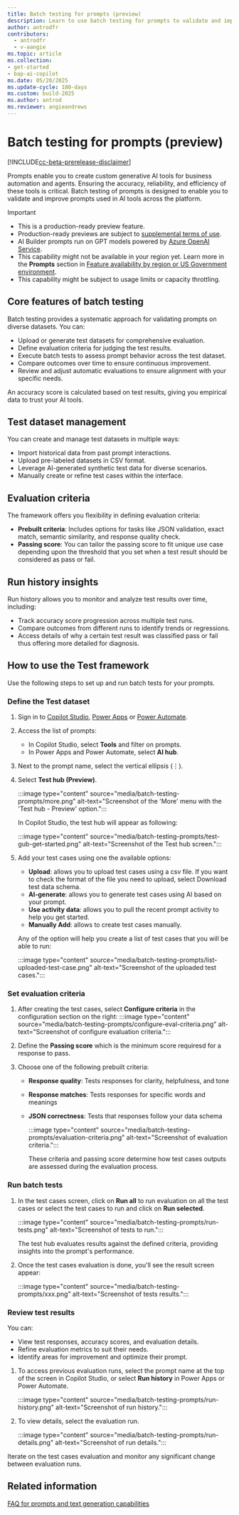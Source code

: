 ```yaml
---
title: Batch testing for prompts (preview)
description: Learn to use batch testing for prompts to validate and improve prompts used in AI tools across the platform.
author: antrodfr
contributors:
  - antrodfr
  - v-aangie
ms.topic: article
ms.collection: 
- get-started
- bap-ai-copilot
ms.date: 05/20/2025
ms.update-cycle: 180-days
ms.custom: build-2025
ms.author: antrod
ms.reviewer: angieandrews
---
```


# Batch testing for prompts (preview)

[!INCLUDE[cc-beta-prerelease-disclaimer](./includes/cc-beta-prerelease-disclaimer.md)]

Prompts enable you to create custom generative AI tools for business automation and agents. Ensuring the accuracy, reliability, and efficiency of these tools is critical. Batch testing of prompts is designed to enable you to validate and improve prompts used in AI tools across the platform.

> [!IMPORTANT]
>- This is a production-ready preview feature.
>- Production-ready previews are subject to [supplemental terms of use](https://go.microsoft.com/fwlink/?linkid=2189520).
>- AI Builder prompts run on GPT models powered by [Azure OpenAI Service](/azure/ai-services/openai/whats-new).
>- This capability might not be available in your region yet. Learn more in the **Prompts** section in [Feature availability by region or US Government environment](availability-region.md#prompts).
>- This capability might be subject to usage limits or capacity throttling.

## Core features of batch testing

Batch testing provides a systematic approach for validating prompts on diverse datasets. You can:

- Upload or generate test datasets for comprehensive evaluation.
- Define evaluation criteria for judging the test results.
- Execute batch tests to assess prompt behavior across the test dataset.
- Compare outcomes over time to ensure continuous improvement.
- Review and adjust automatic evaluations to ensure alignment with your specific needs.

An accuracy score is calculated based on test results, giving you empirical data to trust your AI tools.

## Test dataset management

You can create and manage test datasets in multiple ways:

- Import historical data from past prompt interactions.
- Upload pre-labeled datasets in CSV format.
- Leverage AI-generated synthetic test data for diverse scenarios.
- Manually create or refine test cases within the interface.

## Evaluation criteria

The framework offers you flexibility in defining evaluation criteria:

- **Prebuilt criteria**: Includes options for tasks like JSON validation, exact match, semantic similarity, and response quality check.
- **Passing score**: You can tailor the passing score to fit unique use case depending upon the threshold that you set when a test result should be considered as pass or fail.

## Run history insights

Run history allows you to monitor and analyze test results over time, including:

- Track accuracy score progression across multiple test runs.
- Compare outcomes from different runs to identify trends or regressions.
- Access details of why a certain test result was classified pass or fail thus offering more detailed for diagnosis.

## How to use the Test framework

Use the following steps to set up and run batch tests for your prompts.

### Define the Test dataset

1. Sign in to [Copilot Studio](https://copilotstudio.microsoft.com), [Power Apps](https://make.powerapps.com) or [Power Automate](https://make.powerautomate.com).
1. Access the list of prompts:
   - In Copilot Studio, select **Tools** and filter on prompts.
   - In Power Apps and Power Automate, select **AI hub**.

1. Next to the prompt name, select the vertical ellipsis (&vellip;).
1. Select **Test hub (Preview)**.

    :::image type="content" source="media/batch-testing-prompts/more.png" alt-text="Screenshot of the 'More' menu with the 'Test hub - Preview' option.":::

   In Copilot Studio, the test hub will appear as following:

    :::image type="content" source="media/batch-testing-prompts/test-gub-get-started.png" alt-text="Screenshot of the Test hub screen.":::

1. Add your test cases using one the available options:
   - **Upload**: allows you to upload test cases using a csv file. If you want to check the format of the file you need to upload, select Download test data schema.
   - **AI-generate**: allows you to generate test cases using AI based on your prompt.
   - **Use activity data**: allows you to pull the recent prompt activity to help you get started.
   - **Manually Add**: allows to create test cases manually.

   Any of the option will help you create a list of test cases that you will be able to run:
    
      :::image type="content" source="media/batch-testing-prompts/list-uploaded-test-case.png" alt-text="Screenshot of the uploaded test cases.":::


### Set evaluation criteria

1. After creating the test cases, select **Configure criteria** in the configuration section on the right:
    :::image type="content" source="media/batch-testing-prompts/configure-eval-criteria.png" alt-text="Screenshot of configure evaluation criteria.":::

1. Define the **Passing score** which is the minimum score requiresd for a response to pass.
   
1. Choose one of the following prebuilt criteria:
    - **Response quality**: Tests responses for clarity, helpfulness, and tone
    - **Response matches**: Tests responses for specific words and meanings
    - **JSON correctness**: Tests that responses follow your data schema

      :::image type="content" source="media/batch-testing-prompts/evaluation-criteria.png" alt-text="Screenshot of evaluation criteria.":::

      These criteria and passing score determine how test cases outputs are assessed during the evaluation process.


### Run batch tests

1. In the test cases screen, click on **Run all** to run evaluation on all the test cases or select the test cases to run and click on **Run selected**.

    :::image type="content" source="media/batch-testing-prompts/run-tests.png" alt-text="Screenshot of tests to run.":::

   The test hub evaluates results against the defined criteria, providing insights into the prompt's performance.

1. Once the test cases evaluation is done, you'll see the result screen appear:

    :::image type="content" source="media/batch-testing-prompts/xxx.png" alt-text="Screenshot of tests results.":::
   

### Review test results

You can:
- View test responses, accuracy scores, and evaluation details.
- Refine evaluation metrics to suit their needs.
- Identify areas for improvement and optimize their prompt.

1. To access previous evaluation runs, select the prompt name at the top of the screen in Copilot Studio, or select **Run history** in Power Apps or Power Automate.

    :::image type="content" source="media/batch-testing-prompts/run-history.png" alt-text="Screenshot of run history.":::

1. To view details, select the evaluation run.

    :::image type="content" source="media/batch-testing-prompts/run-details.png" alt-text="Screenshot of run details.":::

Iterate on the test cases evaluation and monitor any significant change between evaluation runs.


## Related information

[FAQ for prompts and text generation capabilities](faqs-text-generation.md)
